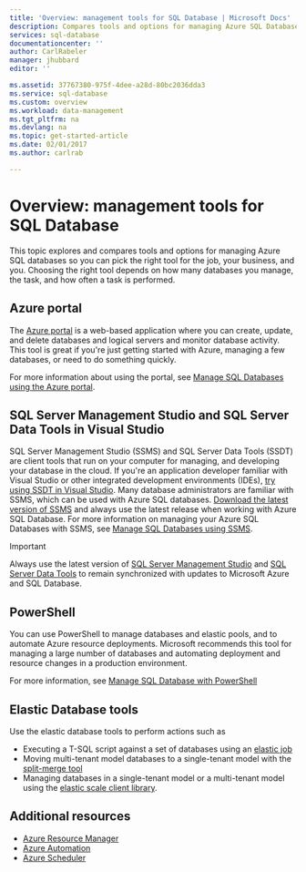```yaml
---
title: 'Overview: management tools for SQL Database | Microsoft Docs'
description: Compares tools and options for managing Azure SQL Database
services: sql-database
documentationcenter: ''
author: CarlRabeler
manager: jhubbard
editor: ''

ms.assetid: 37767380-975f-4dee-a28d-80bc2036dda3
ms.service: sql-database
ms.custom: overview
ms.workload: data-management
ms.tgt_pltfrm: na
ms.devlang: na
ms.topic: get-started-article
ms.date: 02/01/2017
ms.author: carlrab

---
```

# Overview: management tools for SQL Database
This topic explores and compares tools and options for managing Azure SQL databases so you can pick the right tool for the job, your business, and you. Choosing the right tool depends on how many databases you manage, the task, and how often a task is performed.

## Azure portal
The [Azure portal](https://portal.azure.com) is a web-based application where you can create, update, and delete databases and logical servers and monitor database activity. This tool is great if you're just getting started with Azure, managing a few databases, or need to do something quickly.

For more information about using the portal, see [Manage SQL Databases using the Azure portal](sql-database-manage-portal.md).

## SQL Server Management Studio and SQL Server Data Tools in Visual Studio
SQL Server Management Studio (SSMS) and SQL Server Data Tools (SSDT) are client tools that run on your computer for managing, and developing your database in the cloud. If you're an application developer familiar with Visual Studio or other integrated development environments (IDEs), [try using SSDT in Visual Studio](https://msdn.microsoft.com/library/mt204009.aspx). Many database administrators are familiar with SSMS, which can be used with Azure SQL databases. [Download the latest version of SSMS](https://msdn.microsoft.com/library/mt238290) and always use the latest release when working with Azure SQL Database. For more information on managing your Azure SQL Databases with SSMS, see [Manage SQL Databases using SSMS](sql-database-manage-azure-ssms.md).

> [!IMPORTANT]
> Always use the latest version of [SQL Server Management Studio](https://msdn.microsoft.com/library/mt238290) and [SQL Server Data Tools](https://msdn.microsoft.com/library/mt204009.aspx) to remain synchronized with updates to Microsoft Azure and SQL Database.
>  

## PowerShell
You can use PowerShell to manage databases and elastic pools, and to automate Azure resource deployments. Microsoft recommends this tool for managing a large number of databases and automating deployment and resource changes in a production environment.

For more information, see [Manage SQL Database with PowerShell](sql-database-manage-powershell.md)

## Elastic Database tools
Use the elastic database tools to perform actions such as 

* Executing a T-SQL script against a set of databases using an [elastic job](sql-database-elastic-jobs-overview.md)
* Moving multi-tenant model databases to a single-tenant model with the [split-merge tool](sql-database-elastic-scale-overview-split-and-merge.md)
* Managing databases in a single-tenant model or a multi-tenant model using the [elastic scale client library](sql-database-elastic-database-client-library.md).

## Additional resources
* [Azure Resource Manager](https://azure.microsoft.com/features/resource-manager/)
* [Azure Automation](https://azure.microsoft.com/documentation/services/automation/)
* [Azure Scheduler](https://azure.microsoft.com/documentation/services/scheduler/)

